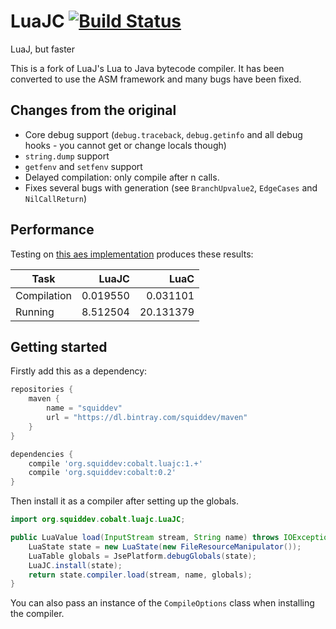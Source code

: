 # LuaJC [![Build Status](https://travis-ci.org/SquidDev/luaj.luajc.svg?branch=cobalt)](https://travis-ci.org/SquidDev/luaj.luajc)
LuaJ, but faster

This is a fork of LuaJ's Lua to Java bytecode compiler. It has been
converted to use the ASM framework and many bugs have been fixed.

## Changes from the original
 - Core debug support (`debug.traceback`, `debug.getinfo` and all debug hooks - you cannot get or change locals though)
 - `string.dump` support
 - `getfenv` and `setfenv` support
 - Delayed compilation: only compile after n calls.
 - Fixes several bugs with generation (see `BranchUpvalue2`, `EdgeCases` and `NilCallReturn`)

## Performance
Testing on [this aes implementation](https://github.com/SquidDev-CC/aeslua) produces these results:

Task        | LuaJC    | LuaC      |
------------|---------:|----------:|
Compilation | 0.019550 |  0.031101 |
Running     | 8.512504 | 20.131379 |

## Getting started
Firstly add this as a dependency:

```groovy
repositories {
	maven {
		name = "squiddev"
		url = "https://dl.bintray.com/squiddev/maven"
	}
}

dependencies {
	compile 'org.squiddev:cobalt.luajc:1.+'
	compile 'org.squiddev:cobalt:0.2'
}
```

Then install it as a compiler after setting up the globals.

```java
import org.squiddev.cobalt.luajc.LuaJC;

public LuaValue load(InputStream stream, String name) throws IOException {
	LuaState state = new LuaState(new FileResourceManipulator());
	LuaTable globals = JsePlatform.debugGlobals(state);
	LuaJC.install(state);
	return state.compiler.load(stream, name, globals);
}
```

You can also pass an instance of the `CompileOptions` class when installing the compiler.
